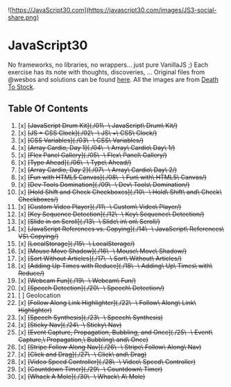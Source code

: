 ![https://JavaScript30.com](https://javascript30.com/images/JS3-social-share.png)

# JavaScript30

No frameworks, no libraries, no wrappers... just pure VanillaJS ;)
Each exercise has its note with thoughts, discoveries, ...
Original files from @wesbos and solutions can be found [here](https://github.com/wesbos/JavaScript30).
All the images are from [Death To Stock](http://deathtothestockphoto.com/).


## Table Of Contents

1. [x] ~~[JavaScript Drum Kit](./01\ -\ JavaScript\ Drum\ Kit/)~~
2. [x] ~~[JS + CSS Clock](./02\ -\ JS\ +\ CSS\ Clock/)~~
3. [x] ~~[CSS Variables](./03\ -\ CSS\ Variables/)~~
4. [x] ~~[Array Cardio, Day 1](./04\ -\ Array\ Cardio\ Day\ 1/)~~
5. [x] ~~[Flex Panel Gallery](./05\ -\ Flex\ Panel\ Gallery/)~~
6. [x] ~~[Type Ahead](./06\ -\ Type\ Ahead/)~~
7. [x] ~~[Array Cardio, Day 2](./07\ -\ Array\ Cardio\ Day\ 2/)~~
8. [x] ~~[Fun with HTML5 Canvas](./08\ -\ Fun\ with\ HTML5\ Canvas/)~~
9. [x] ~~[Dev Tools Domination](./09\ -\ Dev\ Tools\ Domination/)~~
10. [x] ~~[Hold Shift and Check Checkboxes](./10\ -\ Hold\ Shift\ and\ Check\ Checkboxes/)~~
11. [x] ~~[Custom Video Player](./11\ -\ Custom\ Video\ Player/)~~
12. [x] ~~[Key Sequence Detection](./12\ -\ Key\ Sequence\ Detection/)~~
13. [x] ~~[Slide in on Scroll](./13\ -\ Slide\ in\ on\ Scroll/)~~
14. [x] ~~[JavaScript References vs. Copying](./14\ -\ JavaScript\ References\ VS\ Copying/)~~
15. [x] ~~[LocalStorage](./15\ -\ LocalStorage/)~~
16. [x] ~~[Mouse Move Shadow](./16\ -\ Mouse\ Move\ Shadow/)~~
17. [x] ~~[Sort Without Articles](./17\ -\ Sort\ Without\ Articles/)~~
18. [x] ~~[Adding Up Times with Reduce](./18\ -\ Adding\ Up\ Times\ with\ Reduce/)~~
19. [x] ~~[Webcam Fun](./19\ -\ Webcam\ Fun/)~~
20. [x] ~~[Speech Detection](./20\ -\ Speech\ Detection/)~~
21. [ ] Geolocation
22. [x] ~~[Follow Along Link Highlighter](./22\ -\ Follow\ Along\ Link\ Highlighter)~~
23. [x] ~~[Speech Synthesis](./23\ -\ Speech\ Synthesis)~~
24. [x] ~~[Sticky Nav](./24\ -\ Sticky\ Nav)~~
25. [x] ~~[Event Capture, Propagation, Bubbling, and Once](./25\ -\ Event\ Capture\,\ Propagation\,\ Bubbling\ and\ Once)~~
26. [x] ~~[Stripe Follow Along Nav](./26\ -\ Stripe\ Follow\ Along\ Nav)~~
27. [x] ~~[Click and Drag](./27\ -\ Click\ and\ Drag)~~
28. [x] ~~[Video Speed Controller](./28\ -\ Video\ Speed\ Controller)~~
29. [x] ~~[Countdown Timer](./29\ -\ Countdown\ Timer)~~
30. [x] ~~[Whack A Mole](./30\ -\ Whack\ A\ Mole)~~
